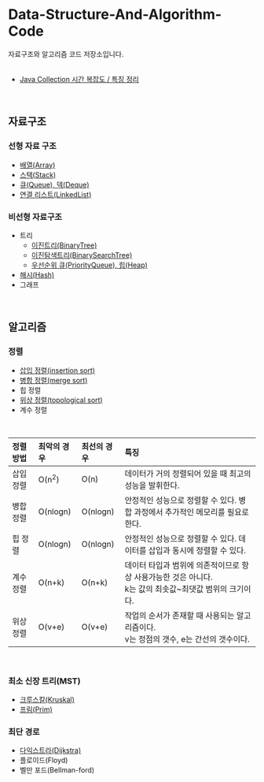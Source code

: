 # Data-Structure-And-Algorithm-Code
자료구조와 알고리즘 코드 저장소입니다.    
</br>

* [Java Collection 시간 복잡도 / 특징 정리](https://www.grepiu.com/post/9)
</br>

## 자료구조 
### 선형 자료 구조
* <a href="자료구조/Array.md">배열(Array)</a>
* <a href="자료구조/스택/Stack.md">스택(Stack)</a>
* <a href="자료구조/큐/Queue.md">큐(Queue), 덱(Deque)</a>
* <a href="자료구조/연결리스트/연결리스트.md">연결 리스트(LinkedList)</a>

### 비선형 자료구조
* 트리
  * <a href="자료구조/트리/binaryTree.md">이진트리(BinaryTree)</a>   
  * <a href="자료구조/트리/binarySearchTree.md">이진탐색트리(BinarySearchTree)</a>
  * <a href="자료구조/priorityQueue(heap).md">우선순위 큐(PriorityQueue), 힙(Heap)</a>
* <a href="자료구조/해시.md">해시(Hash)</a>
* 그래프
</br>

## 알고리즘
### 정렬
* [삽입 정렬(insertion sort)](알고리즘/Sort/insertionSort.md)
* [병합 정렬(merge sort)](알고리즘/Sort/mergeSort.md)
* 힙 정렬
* [위상 정렬(topological sort)](알고리즘/Sort/topologicalsort.md)
* 계수 정렬
</br>

| 정렬 방법 | 최악의 경우 | 최선의 경우 | 특징 |
|:-----|:----|:----|:----|
| 삽입 정렬 | O(n<sup>2</sup>) |  O(n) | 데이터가 거의 정렬되어 있을 때 최고의 성능을 발휘한다. |
| 병합 정렬 | O(nlogn) | O(nlogn) | 안정적인 성능으로 정렬할 수 있다. 병합 과정에서 추가적인 메모리를 필요로 한다. |
| 힙 정렬 | O(nlogn) | O(nlogn) | 안정적인 성능으로 정렬할 수 있다. 데이터를 삽입과 동시에 정렬할 수 있다. |
| 계수 정렬 | O(n+k) | O(n+k) | 데이터 타입과 범위에 의존적이므로 항상 사용가능한 것은 아니다. </br> k는 값의 최솟값~최댓값 범위의 크기이다. |
| 위상 정렬 | O(v+e) | O(v+e) | 작업의 순서가 존재할 때 사용되는 알고리즘이다. </br> v는 정점의 갯수, e는 간선의 갯수이다. |
</br>

### 최소 신장 트리(MST)
* [크루스칼(Kruskal)](알고리즘/MST/kruskal.md)
* [프림(Prim)](알고리즘/MST/prim.md)
### 최단 경로
  * [다익스트라(Dijkstra)](알고리즘/dijkstra.md)
  * 플로이드(Floyd)
  * 벨만 포드(Bellman-ford)
